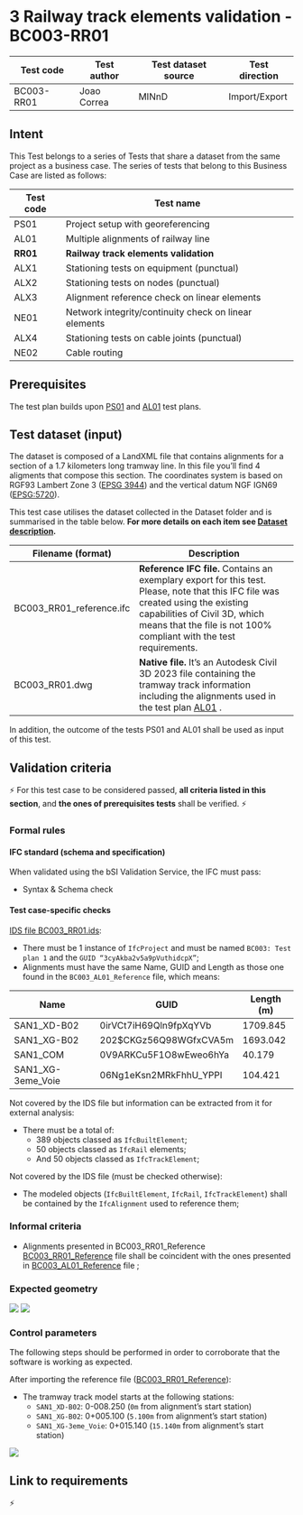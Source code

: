 # 3 Railway track elements validation - BC003-RR01

| Test code | Test author     | Test dataset source | Test direction |
|-----------|-----------------|---------------------|----------------|
|BC003-RR01 | Joao Correa     | MINnD               | Import/Export  |


## Intent

This Test belongs to a series of Tests that share a dataset from the same project as a business case. 
The series of tests that belong to this Business Case are listed as follows:

| Test code | Test name     | 
|-----------|-----------------|
| PS01      | Project setup with georeferencing |
| AL01      | Multiple alignments of railway line |
| **RR01**  | **Railway track elements validation** |
| ALX1      | Stationing tests on equipment (punctual)|
| ALX2      | Stationing tests on nodes (punctual) |
| ALX3      | Alignment reference check on linear elements |
| NE01      | Network integrity/continuity check on linear elements |
| ALX4      | Stationing tests on cable joints (punctual) |
| NE02      | Cable routing |


## Prerequisites

The test plan builds upon [PS01](https://github.com/bSI-RailwayRoom/IFC4.x-IF/blob/BC003/tests/BC003_PS01/readme.md) and [AL01](https://github.com/bSI-RailwayRoom/IFC4.x-IF/blob/BC003/tests/BC003_AL01/readme.md) test plans.

## Test dataset (input)

The dataset is composed of a LandXML file that contains alignments for a section of a 1.7 kilometers long tramway line. In this file you’ll find 4 aligments that compose this section.
The coordinates system is based on RGF93 Lambert Zone 3 ([EPSG 3944](https://epsg.io/3944)) and the vertical datum NGF IGN69 ([EPSG:5720](https://epsg.io/5720)).

This test case utilises the dataset collected in the Dataset folder and is summarised in the table below. **For more details on each item see [Dataset description](Dataset/README.md).**

| Filename (format)         | Description                                                        |
|---------------------------|--------------------------------------------------------------------|
| BC003_RR01_reference.ifc  | **Reference IFC file.** Contains an exemplary export for this test. Please, note that this IFC file was created using the existing capabilities of Civil 3D, which means that the file is not 100% compliant with the test requirements.|
| BC003_RR01.dwg            | **Native file.** It’s an Autodesk Civil 3D 2023 file containing the tramway track information including the alignments used in the test plan [AL01](https://github.com/bSI-RailwayRoom/IFC4.x-IF/blob/BC003/tests/BC003_AL01/readme.md) .|

In addition, the outcome of the tests PS01 and AL01 shall be used as input of this test.

## Validation criteria

:zap: For this test case to be considered passed, **all criteria listed in this section**, and **the ones of prerequisites tests** shall be verified. :zap:

### Formal rules

#### IFC standard (schema and specification)

When validated using the bSI Validation Service, the IFC must pass:

- Syntax & Schema check


#### Test case-specific checks

[IDS file BC003_RR01.ids](./Dataset/BC003_RR01.ids):

- There must be 1 instance of `IfcProject` and must be named `BC003: Test plan 1` and the `GUID “3cyAkba2v5a9pVuthidcpX”`;
- Alignments must have the same Name, GUID and Length as those one found in the `BC003_AL01_Reference` file, which means:

| Name              | GUID                   |  Length (m)  |
|-------------------|------------------------|--------------|
| SAN1_XD-B02       | 0irVCt7iH69Qln9fpXqYVb | 1709.845     |
| SAN1_XG-B02       | 202$CKGz56Q98WGfxCVA5m | 1693.042     |
| SAN1_COM          | 0V9ARKCu5F1O8wEweo6hYa | 40.179       |
| SAN1_XG-3eme_Voie | 06Ng1eKsn2MRkFhhU_YPPI | 104.421      |

Not covered by the IDS file but information can be extracted from it for external analysis:
- There must be a total of:
	- 389 objects classed as `IfcBuiltElement`;
	- 50 objects classed as `IfcRail` elements;
	- And 50 objects classed as `IfcTrackElement`;

Not covered by the IDS file (must be checked otherwise):
- The modeled objects (`IfcBuiltElement`, `IfcRail`, `IfcTrackElement`) shall be contained by the `IfcAlignment` used to reference them; 


### Informal criteria

- Alignments presented in BC003_RR01_Reference [BC003_RR01_Reference](./Dataset/BC003_RR01_Reference.ids) file shall be coincident with the ones presented in  [BC003_AL01_Reference](https://github.com/bSI-RailwayRoom/IFC4.x-IF/blob/3ac4acd3e4e8aeca250a98d59297a125319743a4/tests/BC003_AL01/Dataset/BC003_AL01_Reference.ifc) file ; 


### Expected geometry

<img src=".Dataset/BC003_RR01_expected_geometry_wide.png"/>

<img src=".Dataset/BC003_RR01_expected_geometry_close.png"/>


### Control parameters

The following steps should be performed in order to corroborate that the software is working as expected.

After importing the reference file ([BC003_RR01_Reference](./Dataset/BC003_RR01_Reference.ids)):
- The tramway track model starts at the following stations:
	- `SAN1_XD-B02`: 0-008.250 (`0m` from alignment’s start station)
	- `SAN1_XG-B02`: 0+005.100 (`5.100m` from alignment’s start station)
	- `SAN1_XG-3eme_Voie`: 0+015.140 (`15.140m` from alignment’s start station)

<img src=".Dataset/BC003_RR01_track_model.png"/>


## Link to requirements

:zap:

